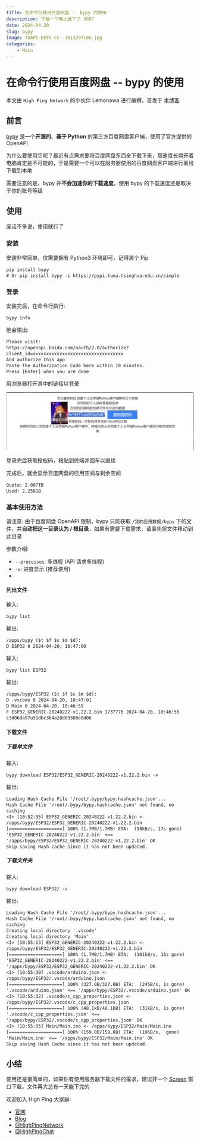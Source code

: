 ```yaml
---
title: 在命令行使用百度网盘 -- bypy 的使用
description: 下载一个晚上就下了 3GB?
date: 2024-04-20
slug: bypy
image: TUAPI-EEES-CC--1613297185.jpg
categories:
    - Main
---
```


# 在命令行使用百度网盘 -- bypy 的使用

本文由 `High Ping Network` 的小伙伴 Lemonawa 进行编撰，首发于 [本博客](https://blog.highp.ing)

## 前言

[bypy](https://github.com/houtianze/bypy) 是一个**开源的**、**基于 Python** 的第三方百度网盘客户端，使用了官方提供的 OpenAPI

为什么要使用它呢？最近有点需求要将百度网盘东西全下载下来，那速度长期开着电脑肯定是不可能的，于是需要一个可以在服务器使用的百度网盘客户端进行离线下载到本地

需要注意的是，bypy 并**不会加速你的下载速度**，使用 bypy 的下载速度还是取决于你的账号等级

## 使用

废话不多说，使用就行了

### 安装

安装非常简单，仅需要拥有 Python3 环境即可，记得装个 Pip

```
pip install bypy 
# Or pip install bypy -i https://pypi.tuna.tsinghua.edu.cn/simple
```

### 登录

安装完后，在命令行执行: 

```
bypy info
```

他会输出: 

```
Please visit:
https://openapi.baidu.com/oauth/2.0/authorize?client_id=xxxxxxxxxxxxxxxxxxxxxxxxxxxxxxxxxx
And authorize this app
Paste the Authorization Code here within 10 minutes.
Press [Enter] when you are done
```

用浏览器打开其中的链接以登录

![alt text](image.png)

登录完后获取授权码，粘贴到终端并回车以继续

完成后，就会显示百度网盘的已用空间与剩余空间

```
Quota: 2.007TB
Used: 2.258GB
```

### 基本使用方法

请注意: 由于百度网盘 OpenAPI 限制，bypy 只能获取 `/我的应用数据/bypy` 下的文件，并**自动把这一目录认为 / 根目录**，如果有需要下载需求，请事先将文件移动到此目录

参数介绍: 

- `--processes`: 多线程 (API 请求多线程)
- `-v`: 进度显示 (推荐使用)
- 

#### 列出文件

输入: 

```
bypy list
```

输出: 

```
/apps/bypy ($t $f $s $m $d):
D ESP32 0 2024-04-20, 10:47:00 
```

输入: 

```
bypy list ESP32
```

输出: 

```
/apps/bypy/ESP32 ($t $f $s $m $d):
D .vscode 0 2024-04-20, 10:47:01 
D Main 0 2024-04-20, 10:46:59 
F ESP32_GENERIC-20240222-v1.22.2.bin 1737776 2024-04-20, 10:46:55 c3d06da97u91dbc3b4a28d89308e8d06
```

#### 下载文件

##### 下载单文件

输入: 

```
bypy download ESP32/ESP32_GENERIC-20240222-v1.22.2.bin -v
```

输出: 

```
Loading Hash Cache File '/root/.bypy/bypy.hashcache.json'...
Hash Cache File '/root/.bypy/bypy.hashcache.json' not found, no caching
<I> [10:52:35] ESP32_GENERIC-20240222-v1.22.2.bin <- /apps/bypy/ESP32/ESP32_GENERIC-20240222-v1.22.2.bin
[====================] 100% (1.7MB/1.7MB) ETA:  (98kB/s, 17s gone) 'ESP32_GENERIC-20240222-v1.22.2.bin' <== '/apps/bypy/ESP32/ESP32_GENERIC-20240222-v1.22.2.bin' OK
Skip saving Hash Cache since it has not been updated.
```

##### 下载文件夹

输入: 

```
bypy download ESP32/ -v
```

输出:

```
Loading Hash Cache File '/root/.bypy/bypy.hashcache.json'...
Hash Cache File '/root/.bypy/bypy.hashcache.json' not found, no caching
Creating local directory '.vscode'
Creating local directory 'Main'
<I> [10:55:13] ESP32_GENERIC-20240222-v1.22.2.bin <- /apps/bypy/ESP32/ESP32_GENERIC-20240222-v1.22.2.bin
[====================] 100% (1.7MB/1.7MB) ETA:  (101kB/s, 16s gone) 'ESP32_GENERIC-20240222-v1.22.2.bin' <== '/apps/bypy/ESP32/ESP32_GENERIC-20240222-v1.22.2.bin' OK
<I> [10:55:30] .vscode/arduino.json <- /apps/bypy/ESP32/.vscode/arduino.json
[====================] 100% (327.0B/327.0B) ETA:  (245B/s, 1s gone) '.vscode/arduino.json' <== '/apps/bypy/ESP32/.vscode/arduino.json' OK
<I> [10:55:32] .vscode/c_cpp_properties.json <- /apps/bypy/ESP32/.vscode/c_cpp_properties.json
[====================] 100% (48.1kB/48.1kB) ETA:  (31kB/s, 1s gone) '.vscode/c_cpp_properties.json' <== '/apps/bypy/ESP32/.vscode/c_cpp_properties.json' OK
<I> [10:55:35] Main/Main.ino <- /apps/bypy/ESP32/Main/Main.ino
[====================] 100% (159.0B/159.0B) ETA:  (196B/s,  gone) 'Main/Main.ino' <== '/apps/bypy/ESP32/Main/Main.ino' OK
Skip saving Hash Cache since it has not been updated.
```

## 小结

使用还是很简单的，如果你有使用服务器下载文件的需求，建议开一个 [Screen](https://blog.highp.ing/p/screen) 窗口下载，文件再大总有一天能下完的

欢迎加入 High Ping 大家庭:
- [官网](https://highp.ing)
- [Blog](https://blog.highp.ing)
- [@HighPingNetwork](https://t.me/HighPingNetwork)
- [@HighPingChat](https://t.me/highpingchat)